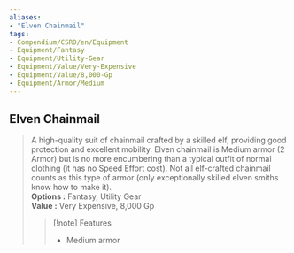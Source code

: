 ```yaml
---
aliases:
- "Elven Chainmail"
tags:
- Compendium/CSRD/en/Equipment
- Equipment/Fantasy
- Equipment/Utility-Gear
- Equipment/Value/Very-Expensive
- Equipment/Value/8,000-Gp
- Equipment/Armor/Medium
---
```


  
## Elven Chainmail  
  
>A high-quality suit of chainmail crafted by a skilled elf, providing good protection and excellent mobility. Elven chainmail is Medium armor (2 Armor) but is no more encumbering than a typical outfit of normal clothing (it has no Speed Effort cost). Not all elf-crafted chainmail counts as this type of armor (only exceptionally skilled elven smiths know how to make it).  
> **Options :** Fantasy, Utility Gear  
> **Value :** Very Expensive, 8,000 Gp  
>>[!note] Features  
>> - Medium armor